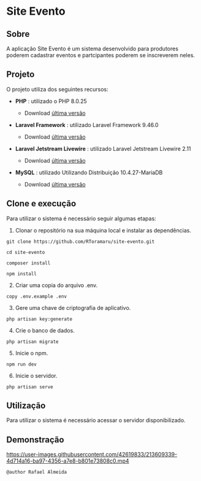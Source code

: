 # Site Evento

## Sobre

A aplicação Site Evento é um sistema desenvolvido para produtores poderem cadastrar eventos e partcipantes poderem se inscreverem neles.


## Projeto

O projeto utiliza dos seguintes recursos:

    
*  **PHP** : utilizado o PHP 8.0.25
     
    * Download [última versão](https://www.php.net/downloads.php)


*  **Laravel Framework** : utilizado Laravel Framework 9.46.0
     
    * Download [última versão](https://laravel.com/docs/9.x/installation)
    
*  **Laravel Jetstream Livewire** : utilizado Laravel Jetstream Livewire 2.11
     
    * Download [última versão](https://jetstream.laravel.com/2.x/installation.html#installing-jetstream)
    
    
*  **MySQL** : utilizado Utilizando Distribuição 10.4.27-MariaDB
     
    * Download [última versão](https://dev.mysql.com/downloads/installer/)
    
    

## Clone e execução

Para utilizar o sistema é necessário seguir algumas etapas:

  1. Clonar o repositório na sua máquina local  e instalar as dependências.


```
git clone https://github.com/RToramaru/site-evento.git

cd site-evento

composer install

npm install

```
  
   2. Criar uma copia do arquivo .env.
    

```
copy .env.example .env

```

   3. Gere uma chave de criptografia de aplicativo.
    

```
php artisan key:generate

```

   4. Crie o banco de dados.
    
```
php artisan migrate

```

   5. Inicie o npm.
    
```
npm run dev

```  

   6. Inicie o servidor.
    
```
php artisan serve 

```  


  
## Utilização

Para utilizar o sistema é necessário acessar o servidor disponibilizado.


## Demonstração


https://user-images.githubusercontent.com/42619833/213609339-4d714a16-ba97-4356-a7e8-b801e73808c0.mp4



``@author Rafael Almeida``

